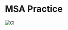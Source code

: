 # MSA Practice

[![CI](https://github.com/Hyyena/msa-practice/actions/workflows/ci.yml/badge.svg)](https://github.com/Hyyena/msa-practice/actions/workflows/ci.yml)

